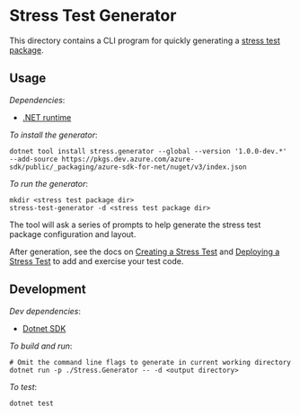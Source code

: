 # Stress Test Generator

This directory contains a CLI program for quickly generating a [stress test package](https://github.com/Azure/azure-sdk-tools/blob/main/tools/stress-cluster/chaos/README.md#creating-a-stress-test).

## Usage

*Dependencies*:

- [.NET runtime](https://dotnet.microsoft.com/download)

*To install the generator*:

```
dotnet tool install stress.generator --global --version '1.0.0-dev.*' --add-source https://pkgs.dev.azure.com/azure-sdk/public/_packaging/azure-sdk-for-net/nuget/v3/index.json
```

*To run the generator*:

```
mkdir <stress test package dir>
stress-test-generator -d <stress test package dir>
```

The tool will ask a series of prompts to help generate the stress test package configuration and layout.

After generation, see the docs on [Creating a Stress Test](https://github.com/Azure/azure-sdk-tools/blob/main/tools/stress-cluster/chaos/README.md#creating-a-stress-test) and [Deploying a Stress Test](https://github.com/Azure/azure-sdk-tools/blob/main/tools/stress-cluster/chaos/README.md#deploying-a-stress-test) to add and exercise your test code.

## Development

*Dev dependencies*:
- [Dotnet SDK](https://dotnet.microsoft.com/download)

*To build and run*:

```
# Omit the command line flags to generate in current working directory
dotnet run -p ./Stress.Generator -- -d <output directory>
```

*To test*:

```
dotnet test
```
